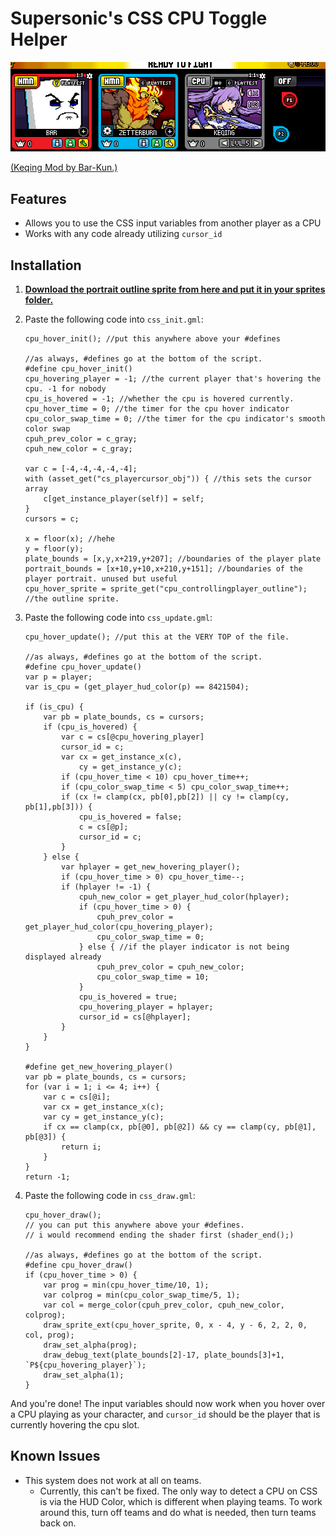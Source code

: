 # Supersonic's CSS CPU Toggle Helper

<p align="center"> 
    <img src="img/keqing-demo.gif"></img>
</p>

[(Keqing Mod by Bar-Kun.)](https://steamcommunity.com/sharedfiles/filedetails/?id=2786885695)

## Features

- Allows you to use the CSS input variables from another player as a CPU
- Works with any code already utilizing `cursor_id`

## Installation

1. [**Download the portrait outline sprite from here and put it in your sprites folder.**](https://drive.google.com/uc?export=download&id=1xgI92GjiiGxiPSzHy8KAxSSK38wREcBD)

2. Paste the following code into `css_init.gml`:

    ```gml
    cpu_hover_init(); //put this anywhere above your #defines

    //as always, #defines go at the bottom of the script.
    #define cpu_hover_init()
    cpu_hovering_player = -1; //the current player that's hovering the cpu. -1 for nobody
    cpu_is_hovered = -1; //whether the cpu is hovered currently.
    cpu_hover_time = 0; //the timer for the cpu hover indicator
    cpu_color_swap_time = 0; //the timer for the cpu indicator's smooth color swap
    cpuh_prev_color = c_gray;
    cpuh_new_color = c_gray;

    var c = [-4,-4,-4,-4,-4];
    with (asset_get("cs_playercursor_obj")) { //this sets the cursor array
        c[get_instance_player(self)] = self;
    }
    cursors = c;

    x = floor(x); //hehe
    y = floor(y);
    plate_bounds = [x,y,x+219,y+207]; //boundaries of the player plate
    portrait_bounds = [x+10,y+10,x+210,y+151]; //boundaries of the player portrait. unused but useful
    cpu_hover_sprite = sprite_get("cpu_controllingplayer_outline"); //the outline sprite.
    ```

3. Paste the following code into `css_update.gml`:

    ```gml
    cpu_hover_update(); //put this at the VERY TOP of the file.

    //as always, #defines go at the bottom of the script.
    #define cpu_hover_update()
    var p = player;
    var is_cpu = (get_player_hud_color(p) == 8421504);

    if (is_cpu) {
        var pb = plate_bounds, cs = cursors;
        if (cpu_is_hovered) {
            var c = cs[@cpu_hovering_player]
            cursor_id = c;
            var cx = get_instance_x(c),
                cy = get_instance_y(c);
            if (cpu_hover_time < 10) cpu_hover_time++;
            if (cpu_color_swap_time < 5) cpu_color_swap_time++;
            if (cx != clamp(cx, pb[0],pb[2]) || cy != clamp(cy, pb[1],pb[3])) {
                cpu_is_hovered = false;
                c = cs[@p];
                cursor_id = c;
            }
        } else {
            var hplayer = get_new_hovering_player();
            if (cpu_hover_time > 0) cpu_hover_time--;
            if (hplayer != -1) {
                cpuh_new_color = get_player_hud_color(hplayer);
                if (cpu_hover_time > 0) {
                    cpuh_prev_color = get_player_hud_color(cpu_hovering_player);
                    cpu_color_swap_time = 0;
                } else { //if the player indicator is not being displayed already
                    cpuh_prev_color = cpuh_new_color;
                    cpu_color_swap_time = 10;
                }
                cpu_is_hovered = true;
                cpu_hovering_player = hplayer;
                cursor_id = cs[@hplayer];
            }
        }
    }

    #define get_new_hovering_player()
    var pb = plate_bounds, cs = cursors;
    for (var i = 1; i <= 4; i++) {
        var c = cs[@i];
        var cx = get_instance_x(c);
        var cy = get_instance_y(c);
        if cx == clamp(cx, pb[@0], pb[@2]) && cy == clamp(cy, pb[@1], pb[@3]) {
            return i;
        } 
    }
    return -1;
    ```

4. Paste the following code in `css_draw.gml`:

    ```gml
    cpu_hover_draw(); 
    // you can put this anywhere above your #defines.
    // i would recommend ending the shader first (shader_end();)

    //as always, #defines go at the bottom of the script.
    #define cpu_hover_draw()
    if (cpu_hover_time > 0) {
        var prog = min(cpu_hover_time/10, 1);
        var colprog = min(cpu_color_swap_time/5, 1);
        var col = merge_color(cpuh_prev_color, cpuh_new_color, colprog);
        draw_sprite_ext(cpu_hover_sprite, 0, x - 4, y - 6, 2, 2, 0, col, prog);
        draw_set_alpha(prog);
        draw_debug_text(plate_bounds[2]-17, plate_bounds[3]+1, `P${cpu_hovering_player}`);
        draw_set_alpha(1);
    }
    ```

And you're done! The input variables should now work when you hover over a CPU playing as your character, and `cursor_id` should be the player that is currently hovering the cpu slot.

## Known Issues

- This system does not work at all on teams.
  - Currently, this can't be fixed. The only way to detect a CPU on CSS is via the HUD Color, which is different when playing teams. To work around this, turn off teams and do what is needed, then turn teams back on.
